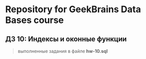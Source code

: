 # Repository for GeekBrains Data Bases course

## ДЗ 10: Индексы и оконные функции

> выполненные задания в файле **hw-10.sql**

